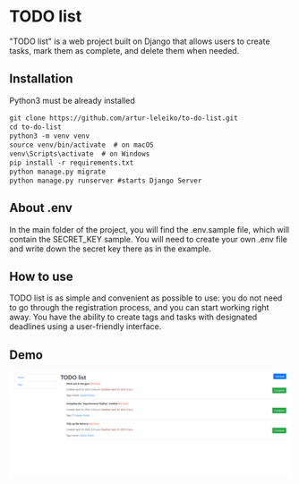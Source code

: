 # TODO list

"TODO list" is a web project built on Django that allows users to create tasks, mark them as complete, and delete them when needed.

## Installation 
Python3 must be already installed

```shell
git clone https://github.com/artur-leleiko/to-do-list.git
cd to-do-list
python3 -m venv venv
source venv/bin/activate  # on macOS
venv\Scripts\activate  # on Windows 
pip install -r requirements.txt
python manage.py migrate
python manage.py runserver #starts Django Server
```

## About .env
In the main folder of the project, you will find the .env.sample file, which will contain the SECRET_KEY sample.
You will need to create your own .env file and write down the secret key there as in the example.

## How to use
TODO list is as simple and convenient as possible to use: you do not need to go through the registration process, and you can start working right away.
You have the ability to create tags and tasks with designated deadlines using a user-friendly interface.

## Demo
![Website Interface](demo.jpg)
